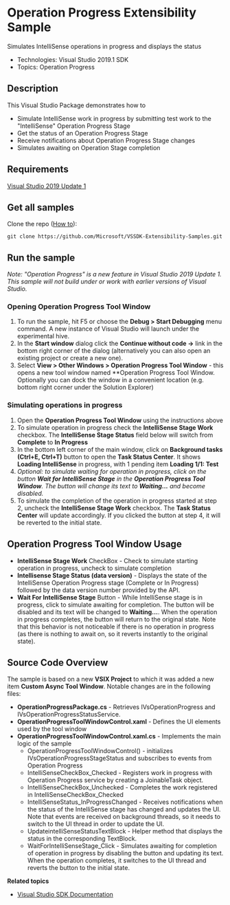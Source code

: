 # Operation Progress Extensibility Sample

Simulates IntelliSense operations in progress and displays the status

* Technologies: Visual Studio 2019.1 SDK
* Topics: Operation Progress


## Description

This Visual Studio Package demonstrates how to
 * Simulate IntelliSense work in progress by submitting test work to the "IntelliSense" Operation Progress Stage
 * Get the status of an Operation Progress Stage
 * Receive notifications about Operation Progress Stage changes
 * Simulates awaiting on Operation Stage completion


## Requirements

[ Visual Studio 2019 Update 1 ](https://www.visualstudio.com/products/visual-studio-community-vs?wt.mc_id=o~display~github~vssdk)


## Get all samples

Clone the repo ([How to](https://git-scm.com/book/en/v2/Git-Basics-Getting-a-Git-Repository#Cloning-an-Existing-Repository)):

`git clone https://github.com/Microsoft/VSSDK-Extensibility-Samples.git`


## Run the sample

_Note: "Operation Progress" is a new feature in Visual Studio 2019 Update 1. This sample will not build under or work with earlier versions of Visual Studio._

### Opening **Operation Progress Tool Window**
 1. To run the sample, hit F5 or choose the **Debug &gt; Start Debugging** menu command. A new instance of Visual Studio will launch under the experimental hive.
 2. In the **Start window** dialog click the **Continue without code ->** link in the bottom right corner of the dialog (alternatively you can also open an existing project or create a new one).
 3. Select **View &gt; Other Windows &gt; Operation Progress Tool Window** - this opens a new tool window named **Operation Progress Tool Window. Optionally you can dock the window in a convenient location (e.g. bottom right corner under the Solution Explorer)
### Simulating operations in progress
 1. Open the **Operation Progress Tool Window** using the instructions above
 2. To simulate operation in progress check the **IntelliSense Stage Work** checkbox. The **IntelliSense Stage Status** field below will switch from **Complete** to **In Progress**
 3. In the bottom left corner of the main window, click on **Background tasks (Ctrl+E, Ctrl+T)** button to open the **Task Status Center**. It shows **Loading IntelliSense** in progress, with 1 pending item **Loading 1/1: Test**
 4. _Optional: to simulate waiting for operation in progress, click on the button **Wait for IntelliSense Stage** in the **Operation Progress Tool Window**. The button will change its text to **Waiting...** and become disabled._
 5. To simulate the completion of the operation in progress started at step 2, uncheck the **IntelliSense Stage Work** checkbox. The **Task Status Center** will update accordingly. If you clicked the button at step 4, it will be reverted to the initial state.

## Operation Progress Tool Window Usage
 * **IntelliSense Stage Work** CheckBox - Check to simulate starting operation in progress, uncheck to simulate completion
 * **Intellisense Stage Status (data version)** - Displays the state of the IntelliSense Operation Progress stage (Complete or In Progress) followed by the data version number provided by the API.
 * **Wait For IntelliSense Stage** Button - While IntelliSense stage is in progress, click to simulate awaiting for completion. The button will be disabled and its text will be changed to **Waiting...**. When the operation in progress completes, the button will return to the original state. Note that this behavior is not noticeable if there is no operation in progress (as there is nothing to await on, so it reverts instantly to the original state).

## Source Code Overview

The sample is based on a new **VSIX Project** to which it was added a new item **Custom Async Tool Window**.
Notable changes are in the following files:

 * **OperationProgressPackage.cs** - Retrieves IVsOperationProgress and IVsOperationProgressStatusService.
 * **OperationProgressToolWindowControl.xaml** - Defines the UI elements used by the tool window
 * **OperationProgressToolWindowControl.xaml.cs** - Implements the main logic of the sample
   * OperationProgressToolWindowControl() - initializes IVsOperationProgressStageStatus and subscribes to events from Operation Progress
   * IntelliSenseCheckBox_Checked - Registers work in progress with Operation Progress service by creating a JoinableTask object.
   * IntelliSenseCheckBox_Unchecked - Completes the work registered in IntelliSenseCheckBox_Checked
   * IntelliSenseStatus_InProgressChanged - Receives notifications when the status of the IntelliSense stage has changed and updates the UI. Note that events are received on background threads, so it needs to switch to the UI thread in order to update the UI.
   * UpdateintelliSenseStatusTextBlock - Helper method that displays the status in the corresponding TextBlock.
   * WaitForIntelliSenseStage_Click - Simulates awaiting for completion of operation in progress by disabling the button and updating its text. When the operation completes, it switches to the UI thread and reverts the button to the initial state.

**Related topics**

* [ Visual Studio SDK Documentation ](https://docs.microsoft.com/en-us/visualstudio/extensibility/visual-studio-sdk)
